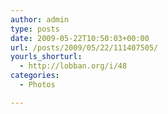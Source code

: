 ```yaml
---
author: admin
type: posts
date: 2009-05-22T10:50:03+00:00
url: /posts/2009/05/22/111407505/
yourls_shorturl:
  - http://lobban.org/i/48
categories:
  - Photos

---
```

<div class="figure">
  <img src="https://andy.lobban.org/photo/1280/111407505/1/n6SoNyvfPnsbeli9f1RYY9qm" alt="" />
</div>